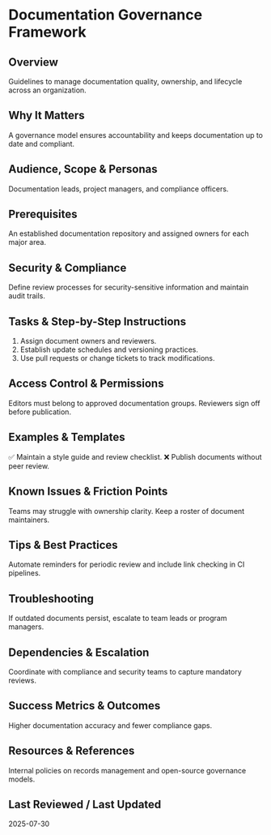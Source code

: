 # Documentation Governance Framework

## Overview
Guidelines to manage documentation quality, ownership, and lifecycle across an organization.

## Why It Matters
A governance model ensures accountability and keeps documentation up to date and compliant.

## Audience, Scope & Personas
Documentation leads, project managers, and compliance officers.

## Prerequisites
An established documentation repository and assigned owners for each major area.

## Security & Compliance
Define review processes for security-sensitive information and maintain audit trails.

## Tasks & Step-by-Step Instructions
1. Assign document owners and reviewers.
2. Establish update schedules and versioning practices.
3. Use pull requests or change tickets to track modifications.

## Access Control & Permissions
Editors must belong to approved documentation groups. Reviewers sign off before publication.

## Examples & Templates
✅ Maintain a style guide and review checklist.
❌ Publish documents without peer review.

## Known Issues & Friction Points
Teams may struggle with ownership clarity. Keep a roster of document maintainers.

## Tips & Best Practices
Automate reminders for periodic review and include link checking in CI pipelines.

## Troubleshooting
If outdated documents persist, escalate to team leads or program managers.

## Dependencies & Escalation
Coordinate with compliance and security teams to capture mandatory reviews.

## Success Metrics & Outcomes
Higher documentation accuracy and fewer compliance gaps.

## Resources & References
Internal policies on records management and open-source governance models.

## Last Reviewed / Last Updated
2025-07-30
